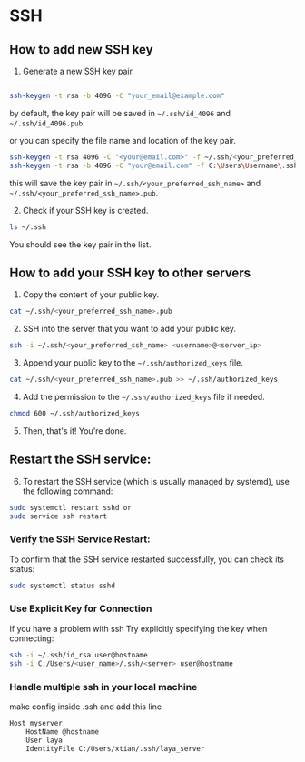 
# SSH

## How to add new SSH key

1. Generate a new SSH key pair.

```bash

ssh-keygen -t rsa -b 4096 -C "your_email@example.com"
```

by default, the key pair will be saved in `~/.ssh/id_4096` and `~/.ssh/id_4096.pub`.

or you can specify the file name and location of the key pair.

```bash
ssh-keygen -t rsa 4096 -C "<your@email.com>" -f ~/.ssh/<your_preferred_ssh_name> or
ssh-keygen -t rsa -b 4096 -C "your@email.com" -f C:\Users\Username\.ssh\ssh_name
```




this will save the key pair in `~/.ssh/<your_preferred_ssh_name>` and `~/.ssh/<your_preferred_ssh_name>.pub`.

2. Check if your SSH key is created.

```bash
ls ~/.ssh
```

You should see the key pair in the list.

## How to add your SSH key to other servers

1. Copy the content of your public key.

```bash
cat ~/.ssh/<your_preferred_ssh_name>.pub
```

2. SSH into the server that you want to add your public key.

```bash
ssh -i ~/.ssh/<your_preferred_ssh_name> <username>@<server_ip>
```

3. Append your public key to the `~/.ssh/authorized_keys` file.

```bash
cat ~/.ssh/<your_preferred_ssh_name>.pub >> ~/.ssh/authorized_keys
```

4. Add the permission to the `~/.ssh/authorized_keys` file if needed.

```bash
chmod 600 ~/.ssh/authorized_keys
```

5. Then, that's it! You're done.

## Restart the SSH service:
6. To restart the SSH service (which is usually managed by systemd), use the following command:
```bash
sudo systemctl restart sshd or 
sudo service ssh restart
```
### Verify the SSH Service Restart:
To confirm that the SSH service restarted successfully, you can check its status:
```bash
sudo systemctl status sshd
```

### Use Explicit Key for Connection
If you have a problem with ssh  Try explicitly specifying the key when connecting:
```bash
ssh -i ~/.ssh/id_rsa user@hostname
ssh -i C:/Users/<user_name>/.ssh/<server> user@hostname
```

### Handle multiple ssh in your local machine
make config inside .ssh and add this line
```bash
Host myserver
    HostName @hostname
    User laya
    IdentityFile C:/Users/xtian/.ssh/laya_server
```

